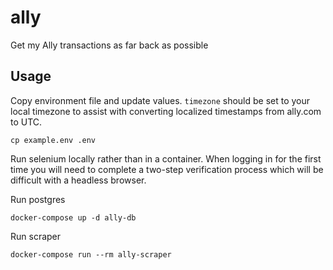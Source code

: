 # ally

Get my Ally transactions as far back as possible

## Usage

Copy environment file and update values. `timezone` should be set to your local timezone to assist with converting localized timestamps from ally.com to UTC.

```
cp example.env .env
```

Run selenium locally rather than in a container. When logging in for the first time you will need to complete a two-step verification process which will be difficult with a headless browser.

Run postgres
```
docker-compose up -d ally-db
```

Run scraper
```
docker-compose run --rm ally-scraper
```
